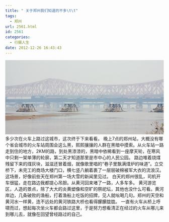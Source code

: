 ```yaml
---
title: " 关于郑州我们知道的不多\t\t"
tags:
  - 郑州
url: 2561.html
id: 2561
categories:
  - 行摄人生
date: 2012-12-26 16:43:43
---
```


![](../../images//2012/12/zhengzhou.jpg "zhengzhou") 多少次在火车上路过这城市，这次终于下来看看。 晚上7点的郑州站，大概没有哪个省会城市的火车站周围会这么黑，熙熙攘攘的人群在黑暗中摸索。从火车站一路走到住的地方，2KM的路，到处黑漆漆的，黑暗中依稀看到一座摩天轮，在寒风中只剩一架单薄的轮廓，第二天才知道那里是市中心的人民公园。 路边堆着烧煤残留下来的煤灰块，滋滋还冒着烟，就像歌里唱的“巷子里飘满煤炉的味道”。立交桥下，未完工的商场大楼门口，横七竖八躺着裹了一层层破棉被军大衣的流浪汉。这场景，好像前些天在郑州第一场大雪的新闻里见过。 白天的郑州很乱，司机开车很猛，走在路边我都提心吊胆。从黄河回来堵了一路，人多车多。 黄河游览区，人造的景点，除了大大的炎黄塑像和空旷的祭祀坛，其他也没什么可看。黄河岸边，几条破败的渔船，打着渔船上吃饭的招牌，见人就吆喝几句。郑州的天空和黄河水一样黄，连不远处的黄河铁路大桥也看得朦朦胧胧。 一直有火车从桥上呼啸而过，想起每次坐火车都会路过这里，于是努力想看清正在经过的火车从哪儿来到哪儿去，就像在回望曾经路过的自己。